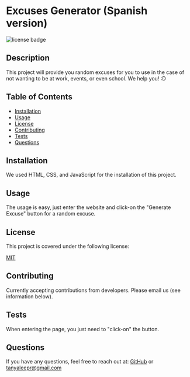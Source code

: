 # Excuses Generator (Spanish version)

![license badge](https://img.shields.io/badge/license-MIT-brightblue)
    
## Description
This project will provide you random excuses for you to use in the case of not wanting to be at work, events, or even school. We help you! :D
## Table of Contents

- [Installation](#installation)
- [Usage](#usage)
- [License](#license)
- [Contributing](#contributing)
- [Tests](#tests)
- [Questions](#questions)
<a name="installation"></a>
## Installation
We used HTML, CSS, and JavaScript for the installation of this project.
<a name="usage"></a>
## Usage
The usage is easy, just enter the website and click-on the "Generate Excuse" button for a random excuse.
<a name="license"></a>
    
## License
This project is covered under the following license:
    
[MIT](https://www.mit.edu/~amini/LICENSE.md)
    
<a name="contributing"></a>
## Contributing
Currently accepting contributions from developers. Please email us (see information below).
<a name="tests"></a>
## Tests
When entering the page, you just need to "click-on" the button. 
<a name="questions"></a>
## Questions
If you have any questions, feel free to reach out at: [GitHub](https://github.com/tanyaleepr) or <tanyaleepr@gmail.com>
